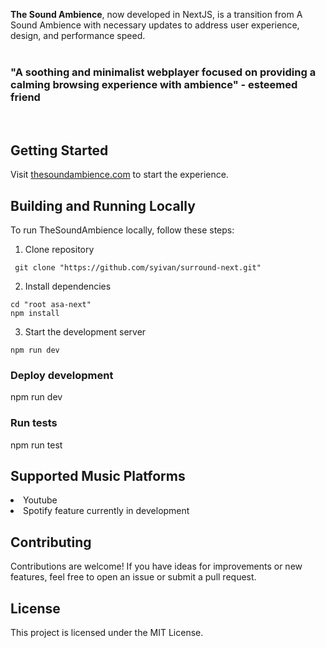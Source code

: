 <b>The Sound Ambience</b>, now developed in NextJS, is a transition from A Sound Ambience with necessary updates to address user experience, design, and performance speed.
<br>
<br>
### "A soothing and minimalist webplayer focused on providing a calming browsing experience with ambience" - esteemed friend
<br>

## Getting Started

Visit [thesoundambience.com](htttps://thesoundambience.com) to start the experience.
<br>
## Building and Running Locally

To run TheSoundAmbience locally, follow these steps:

1. Clone repository<br>
```
 git clone "https://github.com/syivan/surround-next.git"
 ```
2. Install dependencies<br>
```
cd "root asa-next"
npm install
```
3. Start the development server<br>
```
npm run dev
```

### Deploy development 
npm run dev
### Run tests
npm run test


## Supported Music Platforms
<li>Youtube</li>
<li>Spotify feature currently in development</li>

## Contributing

Contributions are welcome! If you have ideas for improvements or new features, feel free to open an issue or submit a pull request.

## License

This project is licensed under the MIT License.

